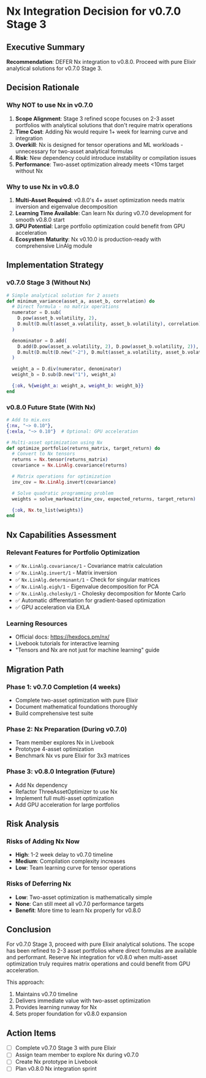 # Nx Integration Decision for v0.7.0 Stage 3

## Executive Summary

**Recommendation**: DEFER Nx integration to v0.8.0. Proceed with pure Elixir analytical solutions for v0.7.0 Stage 3.

## Decision Rationale

### Why NOT to use Nx in v0.7.0

1. **Scope Alignment**: Stage 3 refined scope focuses on 2-3 asset portfolios with analytical solutions that don't require matrix operations
2. **Time Cost**: Adding Nx would require 1+ week for learning curve and integration
3. **Overkill**: Nx is designed for tensor operations and ML workloads - unnecessary for two-asset analytical formulas
4. **Risk**: New dependency could introduce instability or compilation issues
5. **Performance**: Two-asset optimization already meets <10ms target without Nx

### Why to use Nx in v0.8.0

1. **Multi-Asset Required**: v0.8.0's 4+ asset optimization needs matrix inversion and eigenvalue decomposition
2. **Learning Time Available**: Can learn Nx during v0.7.0 development for smooth v0.8.0 start
3. **GPU Potential**: Large portfolio optimization could benefit from GPU acceleration
4. **Ecosystem Maturity**: Nx v0.10.0 is production-ready with comprehensive LinAlg module

## Implementation Strategy

### v0.7.0 Stage 3 (Without Nx)
```elixir
# Simple analytical solution for 2 assets
def minimum_variance(asset_a, asset_b, correlation) do
  # Direct formula - no matrix operations
  numerator = D.sub(
    D.pow(asset_b.volatility, 2),
    D.mult(D.mult(asset_a.volatility, asset_b.volatility), correlation)
  )

  denominator = D.add(
    D.add(D.pow(asset_a.volatility, 2), D.pow(asset_b.volatility, 2)),
    D.mult(D.mult(D.new("-2"), D.mult(asset_a.volatility, asset_b.volatility)), correlation)
  )

  weight_a = D.div(numerator, denominator)
  weight_b = D.sub(D.new("1"), weight_a)

  {:ok, %{weight_a: weight_a, weight_b: weight_b}}
end
```

### v0.8.0 Future State (With Nx)
```elixir
# Add to mix.exs
{:nx, "~> 0.10"},
{:exla, "~> 0.10"}  # Optional: GPU acceleration

# Multi-asset optimization using Nx
def optimize_portfolio(returns_matrix, target_return) do
  # Convert to Nx tensors
  returns = Nx.tensor(returns_matrix)
  covariance = Nx.LinAlg.covariance(returns)

  # Matrix operations for optimization
  inv_cov = Nx.LinAlg.invert(covariance)

  # Solve quadratic programming problem
  weights = solve_markowitz(inv_cov, expected_returns, target_return)

  {:ok, Nx.to_list(weights)}
end
```

## Nx Capabilities Assessment

### Relevant Features for Portfolio Optimization
- ✅ `Nx.LinAlg.covariance/1` - Covariance matrix calculation
- ✅ `Nx.LinAlg.invert/1` - Matrix inversion
- ✅ `Nx.LinAlg.determinant/1` - Check for singular matrices
- ✅ `Nx.LinAlg.eigh/1` - Eigenvalue decomposition for PCA
- ✅ `Nx.LinAlg.cholesky/1` - Cholesky decomposition for Monte Carlo
- ✅ Automatic differentiation for gradient-based optimization
- ✅ GPU acceleration via EXLA

### Learning Resources
- Official docs: https://hexdocs.pm/nx/
- Livebook tutorials for interactive learning
- "Tensors and Nx are not just for machine learning" guide

## Migration Path

### Phase 1: v0.7.0 Completion (4 weeks)
- Complete two-asset optimization with pure Elixir
- Document mathematical foundations thoroughly
- Build comprehensive test suite

### Phase 2: Nx Preparation (During v0.7.0)
- Team member explores Nx in Livebook
- Prototype 4-asset optimization
- Benchmark Nx vs pure Elixir for 3x3 matrices

### Phase 3: v0.8.0 Integration (Future)
- Add Nx dependency
- Refactor ThreeAssetOptimizer to use Nx
- Implement full multi-asset optimization
- Add GPU acceleration for large portfolios

## Risk Analysis

### Risks of Adding Nx Now
- **High**: 1-2 week delay to v0.7.0 timeline
- **Medium**: Compilation complexity increases
- **Low**: Team learning curve for tensor operations

### Risks of Deferring Nx
- **Low**: Two-asset optimization is mathematically simple
- **None**: Can still meet all v0.7.0 performance targets
- **Benefit**: More time to learn Nx properly for v0.8.0

## Conclusion

For v0.7.0 Stage 3, proceed with pure Elixir analytical solutions. The scope has been refined to 2-3 asset portfolios where direct formulas are available and performant. Reserve Nx integration for v0.8.0 when multi-asset optimization truly requires matrix operations and could benefit from GPU acceleration.

This approach:
1. Maintains v0.7.0 timeline
2. Delivers immediate value with two-asset optimization
3. Provides learning runway for Nx
4. Sets proper foundation for v0.8.0 expansion

## Action Items
- [ ] Complete v0.7.0 Stage 3 with pure Elixir
- [ ] Assign team member to explore Nx during v0.7.0
- [ ] Create Nx prototype in Livebook
- [ ] Plan v0.8.0 Nx integration sprint